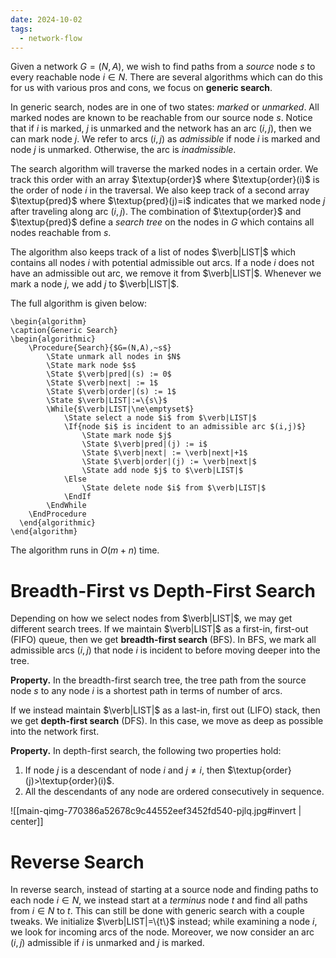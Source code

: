 ```yaml
---
date: 2024-10-02
tags:
  - network-flow
---
```

Given a network $G=(N,A)$, we wish to find paths from a *source* node $s$ to every reachable node $i\in N$. There are several algorithms which can do this for us with various pros and cons, we focus on **generic search**.

In generic search, nodes are in one of two states: *marked* or *unmarked*. All marked nodes are known to be reachable from our source node $s$. Notice that if $i$ is marked, $j$ is unmarked and the network has an arc $(i,j)$, then we can mark node $j$. We refer to arcs $(i,j)$ as *admissible* if node $i$ is marked and node $j$ is unmarked. Otherwise, the arc is *inadmissible*.

The search algorithm will traverse the marked nodes in a certain order. We track this order with an array $\textup{order}$ where $\textup{order}(i)$ is the order of node $i$ in the traversal. We also keep track of a second array $\textup{pred}$ where $\textup{pred}(j)=i$ indicates that we marked node $j$ after traveling along arc $(i,j)$. The combination of $\textup{order}$ and $\textup{pred}$ define a *search tree* on the nodes in $G$ which contains all nodes reachable from $s$.

The algorithm also keeps track of a list of nodes $\verb|LIST|$ which contains all nodes $i$ with potential admissible out arcs. If a node $i$ does not have an admissible out arc, we remove it from $\verb|LIST|$. Whenever we mark a node $j$, we add $j$ to $\verb|LIST|$.

The full algorithm is given below:
```pseudo
\begin{algorithm}
\caption{Generic Search}
\begin{algorithmic}
	\Procedure{Search}{$G=(N,A),~s$}
		\State unmark all nodes in $N$
		\State mark node $s$
		\State $\verb|pred|(s) := 0$
		\State $\verb|next| := 1$
		\State $\verb|order|(s) := 1$
		\State $\verb|LIST|:=\{s\}$
		\While{$\verb|LIST|\ne\emptyset$}
			\State select a node $i$ from $\verb|LIST|$
			\If{node $i$ is incident to an admissible arc $(i,j)$}
				\State mark node $j$
				\State $\verb|pred|(j) := i$
				\State $\verb|next| := \verb|next|+1$
				\State $\verb|order|(j) := \verb|next|$
				\State add node $j$ to $\verb|LIST|$
			\Else
				\State delete node $i$ from $\verb|LIST|$
			\EndIf
		\EndWhile
	\EndProcedure
  \end{algorithmic}
\end{algorithm}
```

The algorithm runs in $O(m+n)$ time.

# Breadth-First vs Depth-First Search

Depending on how we select nodes from $\verb|LIST|$, we may get different search trees. If we maintain $\verb|LIST|$ as a first-in, first-out (FIFO) queue, then we get **breadth-first search** (BFS). In BFS, we mark all admissible arcs $(i,j)$ that node $i$ is incident to before moving deeper into the tree.

**Property.** In the breadth-first search tree, the tree path from the source node $s$ to any node $i$ is a shortest path in terms of number of arcs.

If we instead maintain $\verb|LIST|$ as a last-in, first out (LIFO) stack, then we get **depth-first search** (DFS). In this case, we move as deep as possible into the network first.

**Property.** In depth-first search, the following two properties hold:
1. If node $j$ is a descendant of node $i$ and $j\ne i$, then $\textup{order}(j)>\textup{order}(i)$.
2. All the descendants of any node are ordered consecutively in sequence.

![[main-qimg-770386a52678c9c44552eef3452fd540-pjlq.jpg#invert | center]]

# Reverse Search

In reverse search, instead of starting at a source node and finding paths to each node $i\in N$, we instead start at a *terminus* node $t$ and find all paths from $i\in N$ to $t$. This can still be done with generic search with a couple tweaks. We initialize $\verb|LIST|=\{t\}$ instead; while examining a node $i$, we look for incoming arcs of the node. Moreover, we now consider an arc $(i,j)$ admissible if $i$ is unmarked and $j$ is marked.

